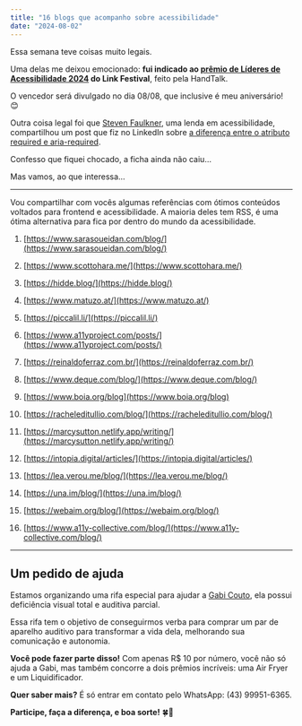 ```yaml
---
title: "16 blogs que acompanho sobre acessibilidade"
date: "2024-08-02"
---
```


Essa semana teve coisas muito legais.

Uma delas me deixou emocionado: **fui indicado ao [prêmio de Líderes de Acessibilidade 2024](https://linkfestival.me/premiacao/) do Link Festival**, feito pela HandTalk.

O vencedor será divulgado no dia 08/08, que inclusive é meu aniversário! 😊

Outra coisa legal foi que [Steven Faulkner](https://www.linkedin.com/in/steven-faulkner-3781ab1/), uma lenda em acessibilidade, compartilhou um post que fiz no LinkedIn sobre [a diferença entre o atributo required e aria-required](https://www.linkedin.com/feed/update/urn:li:activity:7222299638115012608/).

Confesso que fiquei chocado, a ficha ainda não caiu…

Mas vamos, ao que interessa…

* * *

Vou compartilhar com vocês algumas referências com ótimos conteúdos voltados para frontend e acessibilidade. A maioria deles tem RSS, é uma ótima alternativa para fica por dentro do mundo da acessibilidade.

1. [https://www.sarasoueidan.com/blog/](https://www.sarasoueidan.com/blog/)

3. [https://www.scottohara.me/](https://www.scottohara.me/)

5. [https://hidde.blog/](https://hidde.blog/)

7. [https://www.matuzo.at/](https://www.matuzo.at/)

9. [https://piccalil.li/](https://piccalil.li/)

11. [https://www.a11yproject.com/posts/](https://www.a11yproject.com/posts/)

13. [https://reinaldoferraz.com.br/](https://reinaldoferraz.com.br/)

15. [https://www.deque.com/blog/](https://www.deque.com/blog/)

17. [https://www.boia.org/blog](https://www.boia.org/blog)

19. [https://racheleditullio.com/blog/](https://racheleditullio.com/blog/)

21. [https://marcysutton.netlify.app/writing/](https://marcysutton.netlify.app/writing/)

23. [https://intopia.digital/articles/](https://intopia.digital/articles/)

25. [https://lea.verou.me/blog/](https://lea.verou.me/blog/)

27. [https://una.im/blog/](https://una.im/blog/)

29. [https://webaim.org/blog/](https://webaim.org/blog/)

31. [https://www.a11y-collective.com/blog/](https://www.a11y-collective.com/blog/)

* * *

## Um pedido de ajuda

Estamos organizando uma rifa especial para ajudar a [Gabi Couto](https://www.linkedin.com/in/gabicouto93/), ela possui deficiência visual total e auditiva parcial.

Essa rifa tem o objetivo de conseguirmos verba para comprar um par de aparelho auditivo para transformar a vida dela, melhorando sua comunicação e autonomia.

**Você pode fazer parte disso!** Com apenas R$ 10 por número, você não só ajuda a Gabi, mas também concorre a dois prêmios incríveis: uma Air Fryer e um Liquidificador.

**Quer saber mais?** É só entrar em contato pelo WhatsApp: (43) 99951-6365.

**Participe, faça a diferença, e boa sorte!** 🍀🦻
